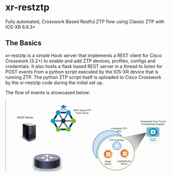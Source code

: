# xr-restztp
Fully automated, Crosswork Based Restful ZTP flow using Classic ZTP with IOS-XR 6.6.3+

## The Basics
xr-restztp is a simple Hook server that implements a REST client for Cisco Crosswork (3.2+) to enable and add ZTP devices, profiles, configs and credentials.
It also hosts a flask based REST server in a thread to listen for POST events from a python script executed by the IOS-XR device that is running ZTP. The python ZTP script itself is uploaded to Cisco Crosswork by the xr-restztp code during the initial set up.

The flow of events is showcased below:

![demo-flow](/demo_flow.gif)
